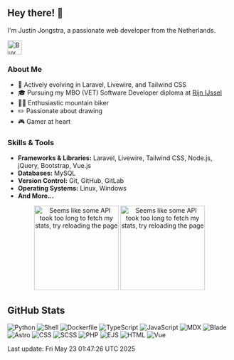 ## Hey there! 👋

I'm Justin Jongstra, a passionate web developer from the Netherlands.

<a href='https://ko-fi.com/justinjongstra' target='_blank'><img height='32' style='border:0px;height:32px;' src='https://cdn.ko-fi.com/cdn/kofi2.png?v=3' border='0' alt='Buy Me a Coffee at ko-fi.com' /></a> 
<br>

### About Me
- 🌱 Actively evolving in Laravel, Livewire, and Tailwind CSS
- 🎓 Pursuing my MBO (VET) Software Developer diploma at [Rijn IJssel](https://www.rijnijssel.nl/)
- 🚵‍♂️ Enthusiastic mountain biker
- ✏️ Passionate about drawing
- 🎮 Gamer at heart

### Skills & Tools
- **Frameworks & Libraries:** Laravel, Livewire, Tailwind CSS, Node.js, jQuery, Bootstrap, Vue.js
- **Databases:** MySQL
- **Version Control:** Git, GitHub, GitLab
- **Operating Systems:** Linux, Windows
- **And More...**


<p align="center">
  <img style="height: 190px;" src="https://github-readme-stats-sigma-two-42.vercel.app/api?username=Justin0122&show_icons=true&theme=outrun" alt="Seems like some API took too long to fetch my stats, try reloading the page"/>
  <img style="height: 190px;" src="https://github-readme-stats-sigma-two-42.vercel.app/api/top-langs/?username=Justin0122&layout=compact&theme=outrun" alt="Seems like some API took too long to fetch my stats, try reloading the page"/>
</p>
</p>



## GitHub Stats
![Python](https://img.shields.io/badge/Python-.09%25-blue)
![Shell](https://img.shields.io/badge/Shell-.09%25-blue)
![Dockerfile](https://img.shields.io/badge/Dockerfile-0%25-blue)
![TypeScript](https://img.shields.io/badge/TypeScript-1.83%25-blue)
![JavaScript](https://img.shields.io/badge/JavaScript-7.94%25-blue)
![MDX](https://img.shields.io/badge/MDX-2.71%25-blue)
![Blade](https://img.shields.io/badge/Blade-32.85%25-blue)
![Astro](https://img.shields.io/badge/Astro-2.06%25-blue)
![CSS](https://img.shields.io/badge/CSS-1.27%25-blue)
![SCSS](https://img.shields.io/badge/SCSS-1.11%25-blue)
![PHP](https://img.shields.io/badge/PHP-49.10%25-blue)
![EJS](https://img.shields.io/badge/EJS-.41%25-blue)
![HTML](https://img.shields.io/badge/HTML-.05%25-blue)
![Vue](https://img.shields.io/badge/Vue-.42%25-blue)

Last update: Fri May 23 01:47:26 UTC 2025


